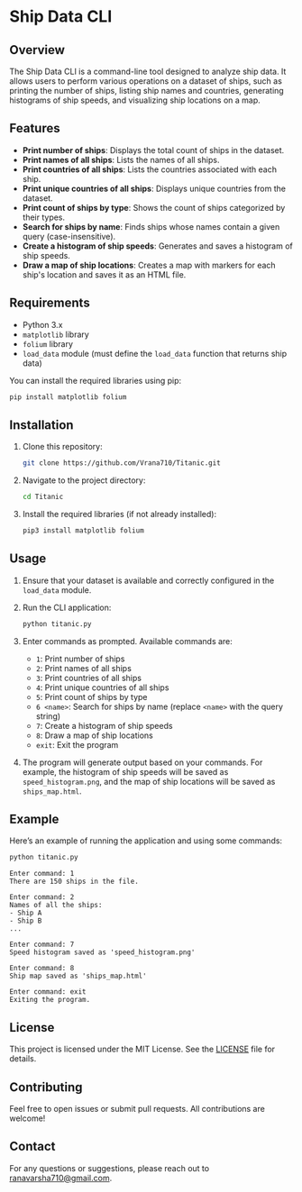 # Ship Data CLI

## Overview

The Ship Data CLI is a command-line tool designed to analyze ship data. It allows users to perform various operations on a dataset of ships, such as printing the number of ships, listing ship names and countries, generating histograms of ship speeds, and visualizing ship locations on a map.

## Features

- **Print number of ships**: Displays the total count of ships in the dataset.
- **Print names of all ships**: Lists the names of all ships.
- **Print countries of all ships**: Lists the countries associated with each ship.
- **Print unique countries of all ships**: Displays unique countries from the dataset.
- **Print count of ships by type**: Shows the count of ships categorized by their types.
- **Search for ships by name**: Finds ships whose names contain a given query (case-insensitive).
- **Create a histogram of ship speeds**: Generates and saves a histogram of ship speeds.
- **Draw a map of ship locations**: Creates a map with markers for each ship's location and saves it as an HTML file.

## Requirements

- Python 3.x
- `matplotlib` library
- `folium` library
- `load_data` module (must define the `load_data` function that returns ship data)

You can install the required libraries using pip:

```bash
pip install matplotlib folium
```

## Installation

1. Clone this repository:

   ```bash
   git clone https://github.com/Vrana710/Titanic.git
   ```

2. Navigate to the project directory:

   ```bash
   cd Titanic
   ```

3. Install the required libraries (if not already installed):

   ```bash
   pip3 install matplotlib folium
   ```

## Usage

1. Ensure that your dataset is available and correctly configured in the `load_data` module.
2. Run the CLI application:

   ```bash
   python titanic.py
   ```

3. Enter commands as prompted. Available commands are:

   - `1`: Print number of ships
   - `2`: Print names of all ships
   - `3`: Print countries of all ships
   - `4`: Print unique countries of all ships
   - `5`: Print count of ships by type
   - `6 <name>`: Search for ships by name (replace `<name>` with the query string)
   - `7`: Create a histogram of ship speeds
   - `8`: Draw a map of ship locations
   - `exit`: Exit the program

4. The program will generate output based on your commands. For example, the histogram of ship speeds will be saved as `speed_histogram.png`, and the map of ship locations will be saved as `ships_map.html`.

## Example

Here’s an example of running the application and using some commands:

```bash
python titanic.py
```

```
Enter command: 1
There are 150 ships in the file.

Enter command: 2
Names of all the ships:
- Ship A
- Ship B
...

Enter command: 7
Speed histogram saved as 'speed_histogram.png'

Enter command: 8
Ship map saved as 'ships_map.html'

Enter command: exit
Exiting the program.
```

## License

This project is licensed under the MIT License. See the [LICENSE](LICENSE) file for details.

## Contributing

Feel free to open issues or submit pull requests. All contributions are welcome!

## Contact

For any questions or suggestions, please reach out to [ranavarsha710@gmail.com](mailto:ranavarsha710@gmail.com).

